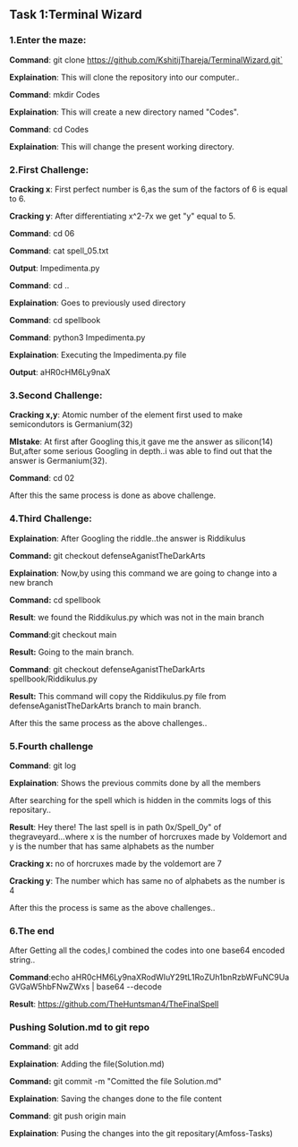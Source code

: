 ## Task 1:Terminal Wizard

### 1.Enter the maze:

**Command**: git clone https://github.com/KshitijThareja/TerminalWizard.git`

**Explaination**: This will clone the repository into our computer..

**Command**: mkdir Codes

**Explaination**: This will create a new directory named "Codes".

**Command**: cd Codes

**Explaination**: This will change the present working directory.

### 2.First Challenge:

**Cracking x**: First perfect number is 6,as the sum of the factors of 6 is equal to 6.

**Cracking y**: After differentiating x^2-7x we get "y" equal to 5.

**Command**: cd 06

**Command**: cat spell_05.txt

**Output**: Impedimenta.py

**Command**: cd ..

**Explaination**: Goes to previously used directory

**Command**: cd spellbook

**Command**: python3 Impedimenta.py

**Explaination**: Executing the Impedimenta.py file

**Output**: aHR0cHM6Ly9naX

### 3.Second Challenge:

**Cracking x,y**: Atomic number of the element first used to make semicondutors is Germanium(32)

**MIstake**: At first after Googling this,it gave me the answer as silicon(14) But,after some serious Googling in depth..i was able to find out that the answer is Germanium(32).

**Command**: cd 02

After this the same process is done as above challenge.

### 4.Third Challenge:

**Explaination**: After Googling the riddle..the answer is Riddikulus

**Command:** git checkout defenseAganistTheDarkArts

**Explaination**: Now,by using this command we are going to change into a new branch

**Command:** cd spellbook

**Result**: we found the Riddikulus.py which was not in the main branch

**Command**:git checkout main

**Result:** Going to the main branch.

**Command**: git checkout defenseAganistTheDarkArts spellbook/Riddikulus.py

**Result:** This command will copy the Riddikulus.py file from defenseAganistTheDarkArts branch to main branch.

After this the same process as the above challenges..

### 5.Fourth challenge

**Command**: git log

**Explaination**: Shows the previous commits done by all the members

After searching for the spell which is hidden in the commits logs of this repositary..

**Result**: Hey there! The last spell is in path 0x/Spell_0y" of thegraveyard...where x is the number of horcruxes made by Voldemort and y is the number that has same alphabets as the number

**Cracking x:** no of horcruxes made by the voldemort are 7

**Cracking y**: The number which has same no of alphabets as the number is 4

After this the process is same as the above challenges..

### 6.The end

After Getting all the codes,I combined the codes into one base64 encoded string..

**Command**:echo aHR0cHM6Ly9naXRodWIuY29tL1RoZUh1bnRzbWFuNC9UaGVGaW5hbFNwZWxs | base64 --decode

**Result**: https://github.com/TheHuntsman4/TheFinalSpell

### Pushing Solution.md to git repo

**Command**: git add

**Explaination**: Adding the file(Solution.md)

**Command:** git commit -m "Comitted the file Solution.md"

**Explaination**: Saving the changes done to the file content

**Command**: git push origin main

**Explaination**: Pusing the changes into the git repositary(Amfoss-Tasks)

# 
